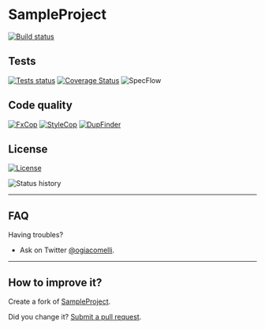 # SampleProject
[![Build status](https://ci.appveyor.com/api/projects/status/4n8v7gs72a0n8qyh?svg=true)](https://ci.appveyor.com/project/giacomelli/SampleProject)

## Tests
[![Tests status](http://teststatusbadge.azurewebsites.net/api/status/giacomelli/SampleProject)](https://ci.appveyor.com/project/giacomelli/SampleProject)
[![Coverage Status](https://coveralls.io/repos/giacomelli/SampleProject/badge.svg?branch=master&service=github)](https://coveralls.io/github/giacomelli/SampleProject?branch=master)
![SpecFlow](https://badgessharp.apphb.com/badges/giacomelli/SampleProject/SpecFlow)


## Code quality
[![FxCop](https://badgessharp.apphb.com/badges/giacomelli/SampleProject/FxCop)](https://ci.appveyor.com/project/giacomelli/SampleProject/build/artifacts)
[![StyleCop](https://badgessharp.apphb.com/badges/giacomelli/SampleProject/StyleCop)](https://ci.appveyor.com/project/giacomelli/SampleProject/build/artifacts)
[![DupFinder](https://badgessharp.apphb.com/badges/giacomelli/SampleProject/DupFinder)](https://ci.appveyor.com/project/giacomelli/SampleProject/build/artifacts)

## License
[![License](http://img.shields.io/:license-MIT-blue.svg)](https://raw.githubusercontent.com/giacomelli/SampleProject/master/LICENSE)


![Status history](http://ci-buildstats.azurewebsites.net/AppVeyor/chart/giacomelli/SampleProject?buildCount=10&branch=master&includeBuildsFromPullRequest=true&showStats=true)

-------


## FAQ
Having troubles? 
 - Ask on Twitter [@ogiacomelli](http://twitter.com/ogiacomelli).
 
 --------

## How to improve it?
Create a fork of [SampleProject](https://github.com/giacomelli/SampleProject/fork). 

Did you change it? [Submit a pull request](https://github.com/giacomelli/SampleProject/pull/new/master).